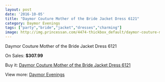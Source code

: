 ```yaml
---
layout: post
date: '2016-10-05'
title: "Daymor Couture Mother of the Bride Jacket Dress 6121"
category: Daymor Evenings
tags: ["party","bride","jacket","dresses","charming"]
image: http://img.princessan.com/4474-thickbox_default/daymor-couture-mother-of-the-bride-jacket-dress-6121.jpg
---
```

Daymor Couture Mother of the Bride Jacket Dress 6121

On Sales: **$307.99**
<a href="https://www.princessan.com/en/daymor-evenings/2108-daymor-couture-mother-of-the-bride-jacket-dress-6121.html"><amp-img layout="responsive" width="600" height="600" src="//img.princessan.com/4474-thickbox_default/daymor-couture-mother-of-the-bride-jacket-dress-6121.jpg" alt="Daymor Couture Mother of the Bride Jacket Dress 6121 0" /></a>

Buy it: [Daymor Couture Mother of the Bride Jacket Dress 6121](https://www.princessan.com/en/daymor-evenings/2108-daymor-couture-mother-of-the-bride-jacket-dress-6121.html "Daymor Couture Mother of the Bride Jacket Dress 6121")

View more: [Daymor Evenings](https://www.princessan.com/en/17-daymor-evenings "Daymor Evenings")